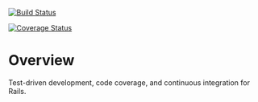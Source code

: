 [![Build Status](
https://travis-ci.org/dsulli99/perfecto.svg?branch=master)](https://travis-ci.org/dsulli99/perfecto) 

[![Coverage Status](https://coveralls.io/repos/github/dsulli99/perfecto/badge.svg?branch=master)](https://coveralls.io/github/dsulli99/perfecto?branch=master)

# Overview

Test-driven development, code coverage, and continuous integration for Rails.

